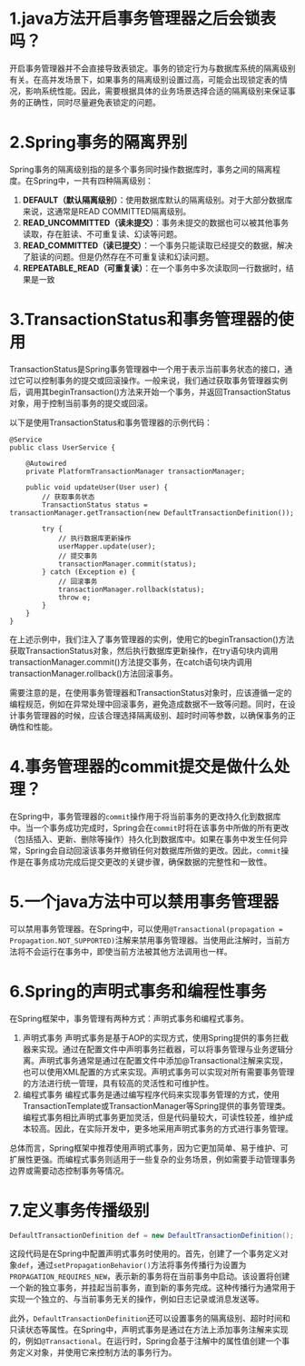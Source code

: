 # 1.java方法开启事务管理器之后会锁表吗？

开启事务管理器并不会直接导致表锁定。事务的锁定行为与数据库系统的隔离级别有关。在高并发场景下，如果事务的隔离级别设置过高，可能会出现锁定表的情况，影响系统性能。因此，需要根据具体的业务场景选择合适的隔离级别来保证事务的正确性，同时尽量避免表锁定的问题。

# 2.Spring事务的隔离界别

Spring事务的隔离级别指的是多个事务同时操作数据库时，事务之间的隔离程度。在Spring中，一共有四种隔离级别：

1. **DEFAULT（默认隔离级别）**：使用数据库默认的隔离级别。对于大部分数据库来说，这通常是READ COMMITTED隔离级别。
2. **READ_UNCOMMITTED（读未提交）**：事务未提交的数据也可以被其他事务读取，存在脏读、不可重复读、幻读等问题。
3. **READ_COMMITTED（读已提交）**：一个事务只能读取已经提交的数据，解决了脏读的问题。但是仍然存在不可重复读和幻读问题。
4. **REPEATABLE_READ（可重复读）**：在一个事务中多次读取同一行数据时，结果是一致

# 3.TransactionStatus和事务管理器的使用

TransactionStatus是Spring事务管理器中一个用于表示当前事务状态的接口，通过它可以控制事务的提交或回滚操作。一般来说，我们通过获取事务管理器实例后，调用其beginTransaction()方法来开始一个事务，并返回TransactionStatus对象，用于控制当前事务的提交或回滚。

以下是使用TransactionStatus和事务管理器的示例代码：

```
@Service
public class UserService {

    @Autowired
    private PlatformTransactionManager transactionManager;

    public void updateUser(User user) {
        // 获取事务状态
        TransactionStatus status = transactionManager.getTransaction(new DefaultTransactionDefinition());

        try {
            // 执行数据库更新操作
            userMapper.update(user);
            // 提交事务
            transactionManager.commit(status);
        } catch (Exception e) {
            // 回滚事务
            transactionManager.rollback(status);
            throw e;
        }
    }
}
```

在上述示例中，我们注入了事务管理器的实例，使用它的beginTransaction()方法获取TransactionStatus对象，然后执行数据库更新操作，在try语句块内调用transactionManager.commit()方法提交事务，在catch语句块内调用transactionManager.rollback()方法回滚事务。

需要注意的是，在使用事务管理器和TransactionStatus对象时，应该遵循一定的编程规范，例如在异常处理中回滚事务，避免造成数据不一致等问题。同时，在设计事务管理器的时候，应该合理选择隔离级别、超时时间等参数，以确保事务的正确性和性能。

# 4.事务管理器的commit提交是做什么处理？

在Spring中，事务管理器的`commit`操作用于将当前事务的更改持久化到数据库中。当一个事务成功完成时，Spring会在`commit`时将在该事务中所做的所有更改（包括插入、更新、删除等操作）持久化到数据库中。如果在事务中发生任何异常，Spring会自动回滚该事务并撤销任何对数据库所做的更改。因此，`commit`操作是在事务成功完成后提交更改的关键步骤，确保数据的完整性和一致性。

# 5.一个java方法中可以禁用事务管理器

可以禁用事务管理器。在Spring中，可以使用`@Transactional(propagation = Propagation.NOT_SUPPORTED)`注解来禁用事务管理器。当使用此注解时，当前方法将不会运行在事务中，即使当前方法被其他方法调用也一样。

# 6.Spring的声明式事务和编程性事务

在Spring框架中，事务管理有两种方式：声明式事务和编程式事务。

1. 声明式事务 声明式事务是基于AOP的实现方式，使用Spring提供的事务拦截器来实现。通过在配置文件中声明事务拦截器，可以将事务管理与业务逻辑分离。声明式事务通常是通过在配置文件中添加@Transactional注解来实现，也可以使用XML配置的方式来实现。声明式事务可以实现对所有需要事务管理的方法进行统一管理，具有较高的灵活性和可维护性。
2. 编程式事务 编程式事务是通过编写程序代码来实现事务管理的方式，使用TransactionTemplate或TransactionManager等Spring提供的事务管理类。编程式事务相比声明式事务更加灵活，但是代码量较大，可读性较差，维护成本较高。因此，在实际开发中，更多地采用声明式事务的方式进行事务管理。

总体而言，Spring框架中推荐使用声明式事务，因为它更加简单、易于维护、可扩展性更强。而编程式事务则适用于一些复杂的业务场景，例如需要手动管理事务边界或需要动态控制事务等情况。

# 7.定义事务传播级别

 ```java
DefaultTransactionDefinition def = new DefaultTransactionDefinition();       def.setPropagationBehavior(TransactionDefinition.PROPAGATION_REQUIRES_NEW);
 ```

这段代码是在Spring中配置声明式事务时使用的。首先，创建了一个事务定义对象`def`，通过`setPropagationBehavior()`方法将事务传播行为设置为`PROPAGATION_REQUIRES_NEW`，表示新的事务将在当前事务中启动。该设置将创建一个新的独立事务，并挂起当前事务，直到新的事务完成。这种传播行为通常用于实现一个独立的、与当前事务无关的操作，例如日志记录或消息发送等。

此外，`DefaultTransactionDefinition`还可以设置事务的隔离级别、超时时间和只读状态等属性。在Spring中，声明式事务是通过在方法上添加事务注解来实现的，例如`@Transactional`。在运行时，Spring会基于注解中的属性值创建一个事务定义对象，并使用它来控制方法的事务行为。